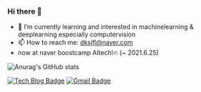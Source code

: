 ### Hi there 👋
- 🌱 I’m currently learning and interested in machinelearning & deeplearning especially computervision
- 📫 How to reach me: <a href="dksjfl@naver.com">dksjfl@naver.com</a>
- now at naver boostcamp AItech!🔥 (~ 2021.6.25)

![Anurag's GitHub stats](https://github-readme-stats.vercel.app/api?username=moon-jong&show_icons=true)

 [![Tech Blog Badge](http://img.shields.io/badge/-Tech%20blog-black?style=flat-square&logo=github&link=https://zzsza.github.io/)](https://moon-jong.github.io/)
 [![Gmail Badge](https://img.shields.io/badge/Gmail-d14836?style=flat-square&logo=Gmail&logoColor=white&link=mailto:moonjongs0@gmail.com)](mailto:moonjongs0@gmail.com)

<!--
**moon-jong/moon-jong** is a ✨ _special_ ✨ repository because its `README.md` (this file) appears on your GitHub profile.

Here are some ideas to get you started:

- 🔭 I’m currently working on ...
- 🌱 I’m currently learning machinelearning & deeplearning 
- 👯 I’m looking to collaborate on ...
- 🤔 I’m looking for help with ...
- 💬 Ask me about ...
- 📫 How to reach me: ...
- 😄 Pronouns: ...
- ⚡ Fun fact: ...
-->
